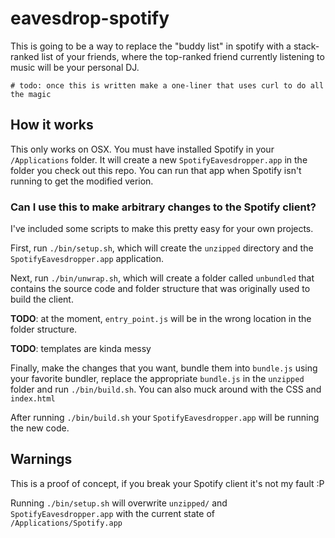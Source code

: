 # eavesdrop-spotify

This is going to be a way to replace the "buddy list" in spotify with a stack-ranked list of your friends, where the top-ranked friend currently listening to music will be your personal DJ.

```
# todo: once this is written make a one-liner that uses curl to do all the magic
```

## How it works

This only works on OSX. You must have installed Spotify in your `/Applications` folder. It will create a new `SpotifyEavesdropper.app` in the folder you check out this repo. You can run that app when Spotify isn't running to get the modified verion.

### Can I use this to make arbitrary changes to the Spotify client?

I've included some scripts to make this pretty easy for your own projects.

First, run `./bin/setup.sh`, which will create the `unzipped` directory and the `SpotifyEavesdropper.app` application.

Next, run `./bin/unwrap.sh`, which will create a folder called `unbundled` that contains the source code and folder structure that was originally used to build the client.

__TODO__: at the moment, `entry_point.js` will be in the wrong location in the folder structure.

__TODO__: templates are kinda messy

Finally, make the changes that you want, bundle them into `bundle.js` using your favorite bundler, replace the appropriate `bundle.js` in the `unzipped` folder and run `./bin/build.sh`. You can also muck around with the CSS and `index.html`

After running `./bin/build.sh` your `SpotifyEavesdropper.app` will be running the new code.

## Warnings

This is a proof of concept, if you break your Spotify client it's not my fault :P

Running `./bin/setup.sh` will overwrite `unzipped/` and `SpotifyEavesdropper.app` with the current state of `/Applications/Spotify.app`
